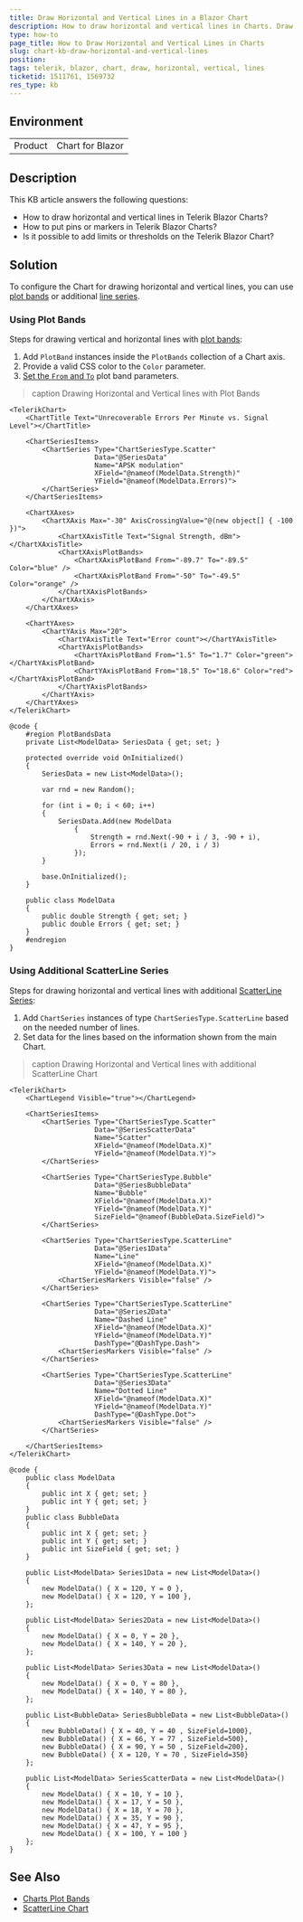 ```yaml
---
title: Draw Horizontal and Vertical Lines in a Blazor Chart
description: How to draw horizontal and vertical lines in Charts. Draw vertical lines in Charts with line series. Draw horizontal lines in Charts with plot bands.
type: how-to
page_title: How to Draw Horizontal and Vertical Lines in Charts
slug: chart-kb-draw-horizontal-and-vertical-lines
position: 
tags: telerik, blazor, chart, draw, horizontal, vertical, lines
ticketid: 1511761, 1569732
res_type: kb
---
```


## Environment

<table>
    <tbody>
        <tr>
            <td>Product</td>
            <td>Chart for Blazor</td>
        </tr>
    </tbody>
</table>


## Description

This KB article answers the following questions:

* How to draw horizontal and vertical lines in Telerik Blazor Charts?
* How to put pins or markers in Telerik Blazor Charts?
* Is it possible to add limits or thresholds on the Telerik Blazor Chart?

## Solution

To configure the Chart for drawing horizontal and vertical lines, you can use [plot bands](slug:chart-plot-bands) or additional [line series](slug:components/chart/types/line).

### Using Plot Bands

Steps for drawing vertical and horizontal lines with [plot bands](slug:chart-plot-bands):

1. Add `PlotBand` instances inside the `PlotBands` collection of a Chart axis.
2. Provide a valid CSS color to the `Color` parameter.
3. [Set the `From` and `To`](slug:chart-plot-bands#setting-from-and-to) plot band parameters.

>caption Drawing Horizontal and Vertical lines with Plot Bands

`````RAZOR
<TelerikChart>
    <ChartTitle Text="Unrecoverable Errors Per Minute vs. Signal Level"></ChartTitle>

    <ChartSeriesItems>
        <ChartSeries Type="ChartSeriesType.Scatter"
                     Data="@SeriesData"
                     Name="APSK modulation"
                     XField="@nameof(ModelData.Strength)"
                     YField="@nameof(ModelData.Errors)">
        </ChartSeries>
    </ChartSeriesItems>

    <ChartXAxes>
        <ChartXAxis Max="-30" AxisCrossingValue="@(new object[] { -100 })">
            <ChartXAxisTitle Text="Signal Strength, dBm"></ChartXAxisTitle>
            <ChartXAxisPlotBands>
                <ChartXAxisPlotBand From="-89.7" To="-89.5" Color="blue" />
                <ChartXAxisPlotBand From="-50" To="-49.5" Color="orange" />
            </ChartXAxisPlotBands>
        </ChartXAxis>
    </ChartXAxes>

    <ChartYAxes>
        <ChartYAxis Max="20">
            <ChartYAxisTitle Text="Error count"></ChartYAxisTitle>
            <ChartYAxisPlotBands>
                <ChartYAxisPlotBand From="1.5" To="1.7" Color="green"></ChartYAxisPlotBand>
                <ChartYAxisPlotBand From="18.5" To="18.6" Color="red"></ChartYAxisPlotBand>
            </ChartYAxisPlotBands>
        </ChartYAxis>
    </ChartYAxes>
</TelerikChart>

@code {
    #region PlotBandsData
    private List<ModelData> SeriesData { get; set; }

    protected override void OnInitialized()
    {
        SeriesData = new List<ModelData>();

        var rnd = new Random();

        for (int i = 0; i < 60; i++)
        {
            SeriesData.Add(new ModelData
                {
                    Strength = rnd.Next(-90 + i / 3, -90 + i),
                    Errors = rnd.Next(i / 20, i / 3)
                });
        }

        base.OnInitialized();
    }

    public class ModelData
    {
        public double Strength { get; set; }
        public double Errors { get; set; }
    }
    #endregion
}
`````

### Using Additional ScatterLine Series

Steps for drawing horizontal and vertical lines with additional [ScatterLine Series](slug:components/chart/types/scatterline):

1. Add `ChartSeries` instances of type `ChartSeriesType.ScatterLine` based on the needed number of lines.
2. Set data for the lines based on the information shown from the main Chart.

>caption Drawing Horizontal and Vertical lines with additional ScatterLine Chart

````RAZOR
<TelerikChart>
    <ChartLegend Visible="true"></ChartLegend>

    <ChartSeriesItems>
        <ChartSeries Type="ChartSeriesType.Scatter"
                     Data="@SeriesScatterData"
                     Name="Scatter"
                     XField="@nameof(ModelData.X)"
                     YField="@nameof(ModelData.Y)">
        </ChartSeries>

        <ChartSeries Type="ChartSeriesType.Bubble"
                     Data="@SeriesBubbleData"
                     Name="Bubble"
                     XField="@nameof(ModelData.X)"
                     YField="@nameof(ModelData.Y)"
                     SizeField="@nameof(BubbleData.SizeField)">
        </ChartSeries>

        <ChartSeries Type="ChartSeriesType.ScatterLine"
                     Data="@Series1Data"
                     Name="Line"
                     XField="@nameof(ModelData.X)"
                     YField="@nameof(ModelData.Y)">
            <ChartSeriesMarkers Visible="false" />
        </ChartSeries>

        <ChartSeries Type="ChartSeriesType.ScatterLine"
                     Data="@Series2Data"
                     Name="Dashed Line"
                     XField="@nameof(ModelData.X)"
                     YField="@nameof(ModelData.Y)"
                     DashType="@DashType.Dash">
            <ChartSeriesMarkers Visible="false" />
        </ChartSeries>

        <ChartSeries Type="ChartSeriesType.ScatterLine"
                     Data="@Series3Data"
                     Name="Dotted Line"
                     XField="@nameof(ModelData.X)"
                     YField="@nameof(ModelData.Y)"
                     DashType="@DashType.Dot">
            <ChartSeriesMarkers Visible="false" />
        </ChartSeries>

    </ChartSeriesItems>
</TelerikChart>

@code {
    public class ModelData
    {
        public int X { get; set; }
        public int Y { get; set; }
    }
    public class BubbleData
    {
        public int X { get; set; }
        public int Y { get; set; }
        public int SizeField { get; set; }
    }

    public List<ModelData> Series1Data = new List<ModelData>()
    {
        new ModelData() { X = 120, Y = 0 },
        new ModelData() { X = 120, Y = 100 },
    };

    public List<ModelData> Series2Data = new List<ModelData>()
    {
        new ModelData() { X = 0, Y = 20 },
        new ModelData() { X = 140, Y = 20 },
    };

    public List<ModelData> Series3Data = new List<ModelData>()
    {
        new ModelData() { X = 0, Y = 80 },
        new ModelData() { X = 140, Y = 80 },
    };

    public List<BubbleData> SeriesBubbleData = new List<BubbleData>()
    {
        new BubbleData() { X = 40, Y = 40 , SizeField=1000},
        new BubbleData() { X = 66, Y = 77 , SizeField=500},
        new BubbleData() { X = 90, Y = 50 , SizeField=200},
        new BubbleData() { X = 120, Y = 70 , SizeField=350}
    };

    public List<ModelData> SeriesScatterData = new List<ModelData>()
    {
        new ModelData() { X = 10, Y = 10 },
        new ModelData() { X = 17, Y = 50 },
        new ModelData() { X = 18, Y = 70 },
        new ModelData() { X = 35, Y = 90 },
        new ModelData() { X = 47, Y = 95 },
        new ModelData() { X = 100, Y = 100 }
    };
}
````

## See Also

* [Charts Plot Bands](slug:chart-plot-bands)
* [ScatterLine Chart](https://demos.telerik.com/blazor-ui/chart/scatter-line-chart)
